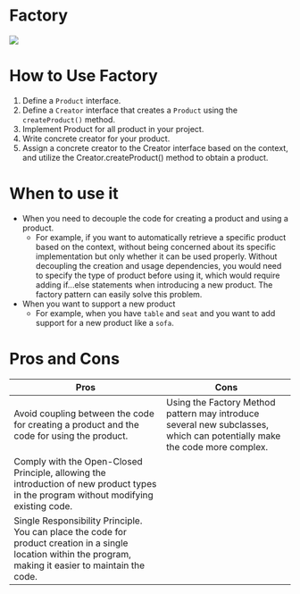 # Factory

![](https://refactoringguru.cn/images/patterns/diagrams/factory-method/structure-2x.png)

# How to Use Factory

1. Define a `Product` interface.
2. Define a `Creator` interface that creates a `Product` using the `createProduct()` method.
2. Implement Product for all product in your project.
3. Write concrete creator for your product.
4. Assign a concrete creator to the Creator interface based on the context, and utilize the Creator.createProduct()
   method to obtain a product.

# When to use it

- When you need to decouple the code for creating a product and using a product.
    - For example, if you want to automatically retrieve a specific product based on the context, without being
      concerned about its specific implementation but only whether it can be used properly. Without decoupling the
      creation and usage dependencies, you would need to specify the type of product before using it, which would
      require adding if...else statements when introducing a new product. The factory pattern can easily solve this
      problem.
- When you want to support a new product
    - For example, when you have `table` and `seat` and you want to add support for a new product like a `sofa`.

# Pros and Cons

| Pros                                                                                           | Cons                                                                                                          |
| ------------------------------------------------------------------------------------------------| --------------------------------------------------------------------------------------------------------------|
| Avoid coupling between the code for creating a product and the code for using the product.      | Using the Factory Method pattern may introduce several new subclasses, which can potentially make the code more complex.  |
| Comply with the Open-Closed Principle, allowing the introduction of new product types in the program without modifying existing code. |                                                                                                               |
| Single Responsibility Principle. You can place the code for product creation in a single location within the program, making it easier to maintain the code. |                                                                                                    |





